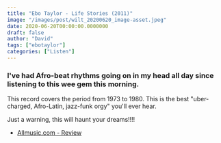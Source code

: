 ```yaml
---
title: "Ebo Taylor - Life Stories (2011)"
image: "/images/post/wilt_20200620_image-asset.jpeg"
date: 2020-06-20T00:00:00.0000000
draft: false
author: "David"
tags: ["ebotaylor"]
categories: ["Listen"]
---
```

### I've had Afro-beat rhythms going on in my head all day since listening to this wee gem this morning.   
  
This record covers the period from 1973 to 1980. This is the best "uber-charged, Afro-Latin, jazz-funk orgy" you'll ever hear.    
  
Just a warning, this will haunt your dreams!!!!  

-  [Allmusic.com - Review](https://www.allmusic.com/album/life-stories-highlife-afrobeat-classics-1973-1980-mw0002110294)